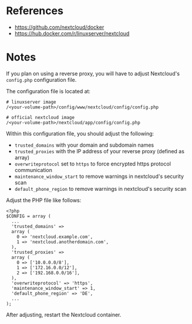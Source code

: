 # References

- https://github.com/nextcloud/docker
- https://hub.docker.com/r/linuxserver/nextcloud

# Notes

If you plan on using a reverse proxy, you will have to adjust Nextcloud's `config.php` configuration file.

The configuration file is located at:

````
# linuxserver image
/<your-volume-path>/config/www/nextcloud/config/config.php

# official nextcloud image
/<your-volume-path>/nextcloud/app/config/config.php
````

Within this configuration file, you should adjust the following:

- `trusted_domains` with your domain and subdomain names
- `trusted_proxies` with the IP address of your reverse proxy (defined as array)
- `overwriteprotocol` set to `https` to force encrypted https protocol communication
- `maintenance_window_start` to remove warnings in nextcloud's security scan
- `default_phone_region` to remove warnings in nextcloud's security scan

Adjust the PHP file like follows:

````
<?php
$CONFIG = array (
  ...
  'trusted_domains' => 
  array (
    0 => 'nextcloud.example.com',
    1 => 'nextcloud.anotherdomain.com',
  ),
  'trusted_proxies' => 
  array (
    0 => ['10.0.0.0/8'],
    1 => ['172.16.0.0/12'],
    2 => ['192.168.0.0/16'],
  ),
  'overwriteprotocol' => 'https',
  'maintenance_window_start' => 1,
  'default_phone_region' => 'DE',
  ...
);
````
After adjusting, restart the Nextcloud container.
